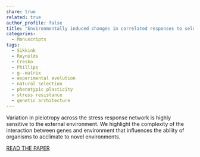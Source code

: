 ```yaml
---
share: true
related: true
author_profile: false
title: "Environmentally induced changes in correlated responses to selection reveal variable pleiotropy across a complex genetic network"
categories:
  - Manuscripts
tags:
  - Sikkink
  - Reynolds
  - Cresko
  - Phillips
  - g--matrix
  - experimental evolution
  - natural selection
  - phenotypic plasticity
  - stress resistance
  - genetic architecture
---
```


Variation in pleiotropy across the stress response network is highly sensitive to the external environment. We highlight the complexity of the interaction between genes and environment that influences the ability of organisms to acclimate to novel environments.

[READ THE PAPER](https://www.ncbi.nlm.nih.gov/pmc/articles/PMC5523853/)
